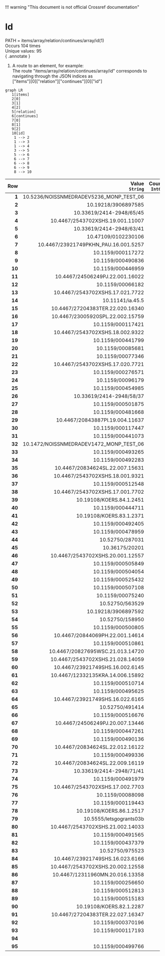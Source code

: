 !!! warning "This document is not official Crossref documentation"
# Id
PATH = items/array/relation/continues/array/id(1)  
Occurs 104 times  
Unique values: 95  
{ .annotate }

1. A route to an element, for example:  
   The route "items/array/relation/continues/array/id" corresponds to navigating through the JSON indices as  
   ["items"][0]["relation"]["continues"][0]["id"]  

```mermaid
graph LR
   1[items]
   2[0]
   3[1]
   4[2]
   5[relation]
   6[continues]
   7[0]
   8[1]
   9[2]
   10[id]
    1 --> 2
    1 --> 3
    1 --> 4
    3 --> 5
    5 --> 6
    6 --> 7
    6 --> 8
    6 --> 9
    8 --> 10
```

| **Row** | **Value**<br>`String`                      | **Count**<br>`Int64` |
|--------:|-------------------------------------------:|---------------------:|
| **1**   | 10.5236/NOISSNMEDRADEV5236\_MONP\_TEST\_06 | 4                    |
| **2**   | 10.19218/3906897585                        | 2                    |
| **3**   | 10.33619/2414-2948/65/45                   | 2                    |
| **4**   | 10.4467/2543702XSHS.19.001.11007           | 2                    |
| **5**   | 10.33619/2414-2948/63/41                   | 2                    |
| **6**   | 10.47109/0102230106                        | 2                    |
| **7**   | 10.4467/23921749PKHN\_PAU.16.001.5257      | 2                    |
| **8**   | 10.1159/000117272                          | 1                    |
| **9**   | 10.1159/000490836                          | 1                    |
| **10**  | 10.1159/000446959                          | 1                    |
| **11**  | 10.4467/24506249PJ.22.001.16022            | 1                    |
| **12**  | 10.1159/00066182                           | 1                    |
| **13**  | 10.4467/2543702XSHS.17.021.7722            | 1                    |
| **14**  | 10.11141/ia.45.5                           | 1                    |
| **15**  | 10.4467/27204383TER.22.020.16340           | 1                    |
| **16**  | 10.4467/23005920SPL.22.002.15759           | 1                    |
| **17**  | 10.1159/000117421                          | 1                    |
| **18**  | 10.4467/2543702XSHS.18.002.9322            | 1                    |
| **19**  | 10.1159/000441799                          | 1                    |
| **20**  | 10.1159/00085681                           | 1                    |
| **21**  | 10.1159/00077346                           | 1                    |
| **22**  | 10.4467/2543702XSHS.17.020.7721            | 1                    |
| **23**  | 10.1159/000276571                          | 1                    |
| **24**  | 10.1159/00096179                           | 1                    |
| **25**  | 10.1159/000454985                          | 1                    |
| **26**  | 10.33619/2414-2948/58/37                   | 1                    |
| **27**  | 10.1159/000501875                          | 1                    |
| **28**  | 10.1159/000481668                          | 1                    |
| **29**  | 10.4467/20843887PI.19.004.11637            | 1                    |
| **30**  | 10.1159/000117447                          | 1                    |
| **31**  | 10.1159/000441073                          | 1                    |
| **32**  | 10.1472/NOISSNMEDRADEV1472\_MONP\_TEST\_06 | 1                    |
| **33**  | 10.1159/000493265                          | 1                    |
| **34**  | 10.1159/000492283                          | 1                    |
| **35**  | 10.4467/20834624SL.22.007.15631            | 1                    |
| **36**  | 10.4467/2543702XSHS.18.001.9321            | 1                    |
| **37**  | 10.1159/000512548                          | 1                    |
| **38**  | 10.4467/2543702XSHS.17.001.7702            | 1                    |
| **39**  | 10.19108/KOERS.84.1.2451                   | 1                    |
| **40**  | 10.1159/000444711                          | 1                    |
| **41**  | 10.19108/KOERS.83.1.2371                   | 1                    |
| **42**  | 10.1159/000492405                          | 1                    |
| **43**  | 10.1159/000478959                          | 1                    |
| **44**  | 10.52750/287031                            | 1                    |
| **45**  | 10.36175/20201                             | 1                    |
| **46**  | 10.4467/2543702XSHS.20.001.12557           | 1                    |
| **47**  | 10.1159/000505849                          | 1                    |
| **48**  | 10.1159/000504054                          | 1                    |
| **49**  | 10.1159/000525432                          | 1                    |
| **50**  | 10.1159/000507108                          | 1                    |
| **51**  | 10.1159/00075240                           | 1                    |
| **52**  | 10.52750/563529                            | 1                    |
| **53**  | 10.19218/3906897592                        | 1                    |
| **54**  | 10.52750/158950                            | 1                    |
| **55**  | 10.1159/000500805                          | 1                    |
| **56**  | 10.4467/20844069PH.22.001.14614            | 1                    |
| **57**  | 10.1159/000510861                          | 1                    |
| **58**  | 10.4467/20827695WSC.21.013.14720           | 1                    |
| **59**  | 10.4467/2543702XSHS.21.028.14059           | 1                    |
| **60**  | 10.4467/23921749SHS.16.002.6145            | 1                    |
| **61**  | 10.4467/12332135KRA.14.006.15892           | 1                    |
| **62**  | 10.1159/000510714                          | 1                    |
| **63**  | 10.1159/000495625                          | 1                    |
| **64**  | 10.4467/23921749SHS.16.022.6165            | 1                    |
| **65**  | 10.52750/491414                            | 1                    |
| **66**  | 10.1159/000516676                          | 1                    |
| **67**  | 10.4467/24506249PJ.20.007.13446            | 1                    |
| **68**  | 10.1159/000447261                          | 1                    |
| **69**  | 10.1159/000490136                          | 1                    |
| **70**  | 10.4467/20834624SL.22.012.16122            | 1                    |
| **71**  | 10.1159/000499336                          | 1                    |
| **72**  | 10.4467/20834624SL.22.009.16119            | 1                    |
| **73**  | 10.33619/2414-2948/71/41                   | 1                    |
| **74**  | 10.1159/000491979                          | 1                    |
| **75**  | 10.4467/2543702XSHS.17.002.7703            | 1                    |
| **76**  | 10.1159/00088098                           | 1                    |
| **77**  | 10.1159/000119443                          | 1                    |
| **78**  | 10.19108/KOERS.86.1.2517                   | 1                    |
| **79**  | 10.5555/letsgogrants03b                    | 1                    |
| **80**  | 10.4467/2543702XSHS.21.002.14033           | 1                    |
| **81**  | 10.1159/000491565                          | 1                    |
| **82**  | 10.1159/000437379                          | 1                    |
| **83**  | 10.52750/975523                            | 1                    |
| **84**  | 10.4467/23921749SHS.16.023.6166            | 1                    |
| **85**  | 10.4467/2543702XSHS.20.002.12558           | 1                    |
| **86**  | 10.4467/12311960MN.20.016.13358            | 1                    |
| **87**  | 10.1159/000256650                          | 1                    |
| **88**  | 10.1159/000512813                          | 1                    |
| **89**  | 10.1159/000515183                          | 1                    |
| **90**  | 10.19108/KOERS.82.1.2287                   | 1                    |
| **91**  | 10.4467/27204383TER.22.027.16347           | 1                    |
| **92**  | 10.1159/000370196                          | 1                    |
| **93**  | 10.1159/000117193                          | 1                    |
| **94**  |                                            | 1                    |
| **95**  | 10.1159/000499766                          | 1                    |

